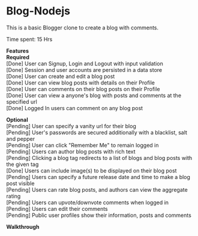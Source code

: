 # Blog-Nodejs

This is a basic Blogger clone to create a blog with comments.

Time spent: 15 Hrs

**Features**<BR/>
**Required**<BR/>
[Done] User can Signup, Login and Logout with input validation<BR/>
[Done] Session and user accounts are persisted in a data store<BR/>
[Done] User can create and edit a blog post<BR/>
[Done] User can view blog posts with details on their Profile<BR/>
[Done] User can comments on their blog posts on their Profile<BR/>
[Done] User can view a anyone's blog with posts and comments at the specified url<BR/>
[Done] Logged In users can comment on any blog post<BR/>

**Optional**<BR/>
[Pending] User can specify a vanity url for their blog<BR/>
[Pending] User's passwords are secured additionally with a blacklist, salt and pepper<BR/>
[Pending] User can click "Remember Me" to remain logged in<BR/>
[Pending] Users can author blog posts with rich text<BR/>
[Pending] Clicking a blog tag redirects to a list of blogs and blog posts with the given tag<BR/>
[Done] Users can include image(s) to be displayed on their blog post<BR/>
[Pending]  Users can specify a future release date and time to make a blog post visible<BR/>
[Pending] Users can rate blog posts, and authors can view the aggregate rating<BR/>
[Pending] Users can upvote/downvote comments when logged in<BR/>
[Pending] Users can edit their comments<BR/>
[Pending] Public user profiles show their information, posts and comments<BR/>

**Walkthrough**<BR/>
